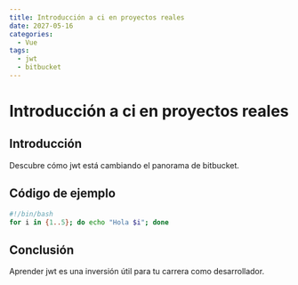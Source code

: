 ```yaml
---
title: Introducción a ci en proyectos reales
date: 2027-05-16
categories:
  - Vue
tags:
  - jwt
  - bitbucket
---
```


# Introducción a ci en proyectos reales

## Introducción

Descubre cómo jwt está cambiando el panorama de bitbucket.

## Código de ejemplo

```bash
#!/bin/bash
for i in {1..5}; do echo "Hola $i"; done
```

## Conclusión

Aprender jwt es una inversión útil para tu carrera como desarrollador.